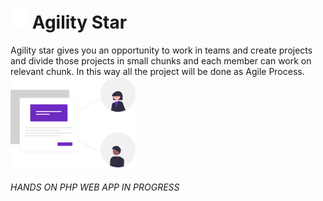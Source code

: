 
#  <img src="logo.png" width="28">  Agility Star <br/>
Agility star gives you an opportunity to work in teams and create projects and divide those projects in small chunks and each member can work on relevant chunk. In this way all the project will be done as Agile Process. <br/>
<img src="pre.png" width="200">

###### HANDS ON PHP WEB APP IN PROGRESS
